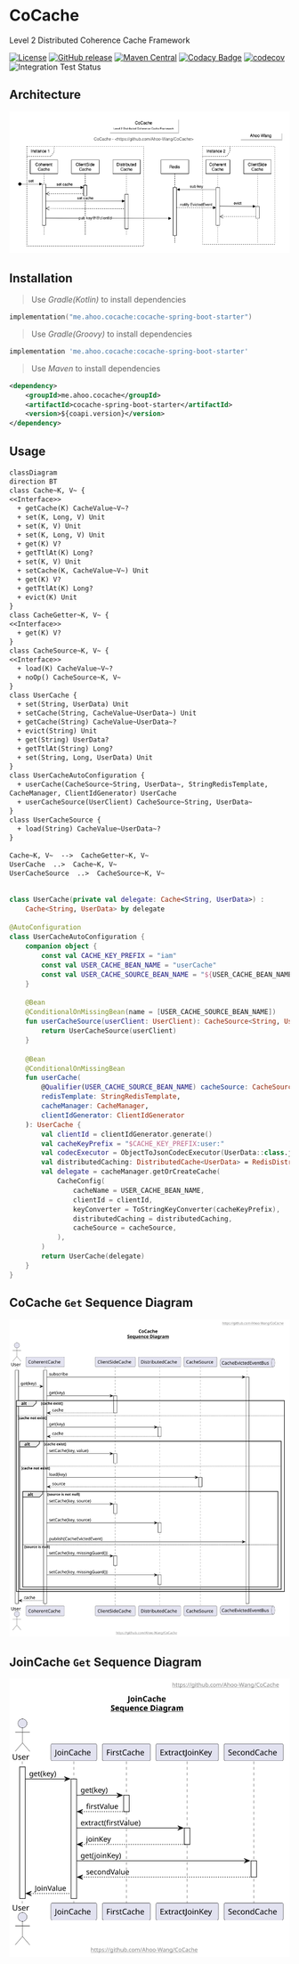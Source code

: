 # CoCache
Level 2 Distributed Coherence Cache Framework

[![License](https://img.shields.io/badge/license-Apache%202-4EB1BA.svg)](https://www.apache.org/licenses/LICENSE-2.0.html)
[![GitHub release](https://img.shields.io/github/release/Ahoo-Wang/CoCache.svg)](https://github.com/Ahoo-Wang/CoCache/releases)
[![Maven Central](https://maven-badges.herokuapp.com/maven-central/me.ahoo.cocache/cocache-core/badge.svg)](https://maven-badges.herokuapp.com/maven-central/me.ahoo.cocache/cocache-core)
[![Codacy Badge](https://app.codacy.com/project/badge/Grade/a2f3fd9b1e564fa3a3b558d1dfaf2a34)](https://www.codacy.com/gh/Ahoo-Wang/CoCache/dashboard?utm_source=github.com&amp;utm_medium=referral&amp;utm_content=Ahoo-Wang/CoCache&amp;utm_campaign=Badge_Grade)
[![codecov](https://codecov.io/gh/Ahoo-Wang/CoCache/branch/main/graph/badge.svg?token=NlFI44RCS4)](https://codecov.io/gh/Ahoo-Wang/CoCache)
![Integration Test Status](https://github.com/Ahoo-Wang/CoCache/actions/workflows/integration-test.yml/badge.svg)

## Architecture

<p align="center" style="text-align:center">
  <img src="document/Architecture.png" alt="Architecture"/>
</p>

## Installation

> Use *Gradle(Kotlin)* to install dependencies

```kotlin
implementation("me.ahoo.cocache:cocache-spring-boot-starter")
```

> Use *Gradle(Groovy)* to install dependencies

```groovy
implementation 'me.ahoo.cocache:cocache-spring-boot-starter'
```

> Use *Maven* to install dependencies

```xml
<dependency>
    <groupId>me.ahoo.cocache</groupId>
    <artifactId>cocache-spring-boot-starter</artifactId>
    <version>${coapi.version}</version>
</dependency>
```

## Usage

```mermaid
classDiagram
direction BT
class Cache~K, V~ {
<<Interface>>
  + getCache(K) CacheValue~V~?
  + set(K, Long, V) Unit
  + set(K, V) Unit
  + set(K, Long, V) Unit
  + get(K) V?
  + getTtlAt(K) Long?
  + set(K, V) Unit
  + setCache(K, CacheValue~V~) Unit
  + get(K) V?
  + getTtlAt(K) Long?
  + evict(K) Unit
}
class CacheGetter~K, V~ {
<<Interface>>
  + get(K) V?
}
class CacheSource~K, V~ {
<<Interface>>
  + load(K) CacheValue~V~?
  + noOp() CacheSource~K, V~
}
class UserCache {
  + set(String, UserData) Unit
  + setCache(String, CacheValue~UserData~) Unit
  + getCache(String) CacheValue~UserData~?
  + evict(String) Unit
  + get(String) UserData?
  + getTtlAt(String) Long?
  + set(String, Long, UserData) Unit
}
class UserCacheAutoConfiguration {
  + userCache(CacheSource~String, UserData~, StringRedisTemplate, CacheManager, ClientIdGenerator) UserCache
  + userCacheSource(UserClient) CacheSource~String, UserData~
}
class UserCacheSource {
  + load(String) CacheValue~UserData~?
}

Cache~K, V~  -->  CacheGetter~K, V~ 
UserCache  ..>  Cache~K, V~ 
UserCacheSource  ..>  CacheSource~K, V~ 

```

```kotlin

class UserCache(private val delegate: Cache<String, UserData>) :
    Cache<String, UserData> by delegate

@AutoConfiguration
class UserCacheAutoConfiguration {
    companion object {
        const val CACHE_KEY_PREFIX = "iam"
        const val USER_CACHE_BEAN_NAME = "userCache"
        const val USER_CACHE_SOURCE_BEAN_NAME = "${USER_CACHE_BEAN_NAME}Source"
    }

    @Bean
    @ConditionalOnMissingBean(name = [USER_CACHE_SOURCE_BEAN_NAME])
    fun userCacheSource(userClient: UserClient): CacheSource<String, UserData> {
        return UserCacheSource(userClient)
    }

    @Bean
    @ConditionalOnMissingBean
    fun userCache(
        @Qualifier(USER_CACHE_SOURCE_BEAN_NAME) cacheSource: CacheSource<String, UserData>,
        redisTemplate: StringRedisTemplate,
        cacheManager: CacheManager,
        clientIdGenerator: ClientIdGenerator
    ): UserCache {
        val clientId = clientIdGenerator.generate()
        val cacheKeyPrefix = "$CACHE_KEY_PREFIX:user:"
        val codecExecutor = ObjectToJsonCodecExecutor(UserData::class.java, redisTemplate, JsonSerializer)
        val distributedCaching: DistributedCache<UserData> = RedisDistributedCache(redisTemplate, codecExecutor)
        val delegate = cacheManager.getOrCreateCache(
            CacheConfig(
                cacheName = USER_CACHE_BEAN_NAME,
                clientId = clientId,
                keyConverter = ToStringKeyConverter(cacheKeyPrefix),
                distributedCaching = distributedCaching,
                cacheSource = cacheSource,
            ),
        )
        return UserCache(delegate)
    }
}
```

## CoCache `Get` Sequence Diagram

<p align="center" style="text-align:center">
  <img src="document/CoCache-Get-Sequence-Diagram.svg" alt="CoCache-Get-Sequence-Diagram"/>
</p>

## JoinCache `Get` Sequence Diagram

<p align="center" style="text-align:center">
  <img src="document/JoinCache.svg" alt="JoinCache-Get-Sequence-Diagram"/>
</p>